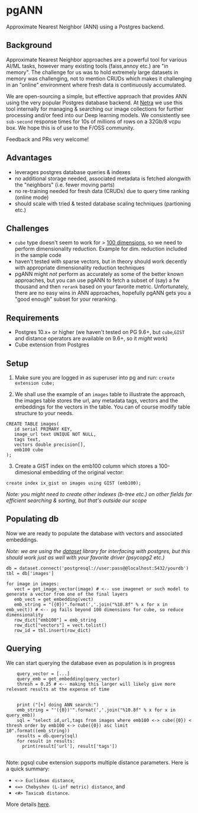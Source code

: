 # pgANN

Approximate Nearest Neighbor (ANN) using a Postgres backend. 

## Background

Approximate Nearest Neighbor approaches are a powerful tool for various AI/ML tasks, however many existing tools (faiss,annoy etc.) are "in memory". The challenge for us was to hold extremely large datasets in memory was challenging, not to mention CRUDs which makes it challenging in an "online" environment where fresh data is continuously accumulated.

We are open-sourcing a simple, but effective approach that provides ANN using the very popular Postgres database backend. At [Netra](http://netra.io) we use this tool internally for managing & searching our image collections for further processing and/or feed into our Deep learning models. We consistently see `sub-second` response times for 10s of millions of rows on a 32Gb/8 vcpu box. We  hope this is of use to the F/OSS community. 

Feedback and PRs very welcome!

## Advantages

- leverages postgres database queries & indexes
- no additional storage needed, associated metadata is fetched alongwith the "neighbors" (i.e. fewer moving parts)
- no re-training needed for fresh data (CRUDs) due to query time ranking (online mode)
- should scale with tried & tested database scaling techniques (partioning etc.)

## Challenges

- `cube` type doesn't seem to work for > [100 dimensions](https://www.postgresql.org/docs/current/cube.html#AEN176262), so we need to perform dimensionality reduction. Example for dim. reduction included in the sample code
- haven't tested with sparse vectors, but in theory should work decently with appropriate dimensionality reduction techniques
- pgANN might *not* perform as accurately as some of the better known approaches, but you can use pgANN to fetch a subset of (say) a fw thousand and then `rerank` based on your favorite metric. Unfortunately, there are no easy wins in ANN approaches, hopefully pgANN gets you a "good enough" subset for your reranking.

## Requirements
- Postgres 10.x+ or higher (we haven't tested on PG 9.6+, but `cube`,`GIST` and distance operators are available on 9.6+, so it *might* work)
- Cube extension from Postgres

## Setup

1. Make sure you are logged in as superuser into pg and run:
`create extension cube;`

2. We shall use the example of an `images` table to illustrate the approach, the images table stores the url, any metadata tags, vectors and the embeddings for the vectors in the table. You can of course modify table structure to your needs.

```
CREATE TABLE images(
   id serial PRIMARY KEY,
   image_url text UNIQUE NOT NULL,
   tags text,
   vectors double precision[],
   emb100 cube   
);
```
3. Create a GIST index on the emb100 column which stores a 100-dimesional embedding of the original vector:

`create index ix_gist on images using GIST (emb100);`

_Note: you might need to create other indexes (b-tree etc.) on other fields for efficient searching & sorting, but that's outside our scope_

## Populating db
Now we are ready to populate the database with  vectors and associated embeddings. 

_Note: we are using the [dataset](https://dataset.readthedocs.io/en/latest/) library for interfacing with postgres, but this should work just as well with your favorite driver (psycopg2 etc.)_

```
db = dataset.connect('postgresql://user:pass@@localhost:5432/yourdb')
tbl = db['images']

for image in images:
   vect = get_image_vector(image) # <-- use imagenet or such model to generate a vector from one of the final layers
   emb_vect = get_embedding(vect)
   emb_string = "({0})".format(','.join("%10.8f" % x for x in emb_vect)) # <-- pg fails beyond 100 dimensions for cube, so reduce dimensionality
   row_dict["emb100"] = emb_string
   row_dict["vectors"] = vect.tolist()
   row_id = tbl.insert(row_dict)
```

## Querying
We can start querying the database even as population is in progress

```
    query_vector = [...]
    query_emb = get_embedding(query_vector)
    thresh = 0.25 # <-- making this larger will likely give more relevant results at the expense of time
	

    print ("[+] doing ANN search:")
    emb_string = "'({0})'".format(','.join("%10.8f" % x for x in query_emb))
    sql = "select id,url,tags from images where emb100 <-> cube({0}) < thresh order by emb100 <-> cube({0}) asc limit 10".format((emb_string))
    results = db.query(sql)
    for result in results:
      print(result['url'], result['tags'])
  
  ```
  
  Note: pgsql cube extension supports multiple distance parameters. Here is a quick summary:
  
 - `<-> Euclidean distance`, 
 - `<=> Chebyshev (L-inf metric) distance`, and 
 - `<#> Taxicab distance`.
  
  More details [here](https://www.postgresql.org/docs/10/cube.html).
  
 
